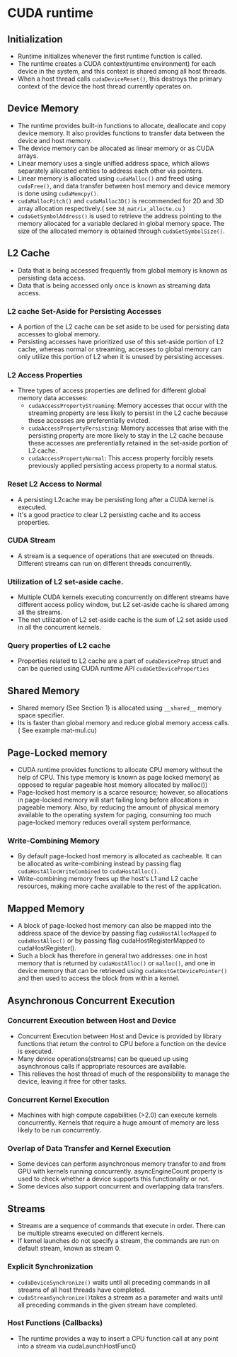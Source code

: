 # CUDA runtime

## Initialization
- Runtime initializes whenever the first runtime function is called.
- The runtime creates a CUDA context(runtime environment) for each device in the system, and this context is shared among all host threads.
- When a host thread calls `cudaDeviceReset()`, this destroys the primary context of the device the host thread currently operates on.
## Device Memory
- The runtime provides built-in functions to allocate, deallocate and copy device memory. It also provides functions to transfer data between the device and host memory.
- The device memory can be allocated as linear memory or as CUDA arrays.
- Linear memory uses a single unified address space, which allows separately allocated entities to address each other via pointers.
- Linear memory is allocated using `cudaMalloc()` and freed using `cudaFree()`, and data transfer between host memory and device memory is done using `cudaMemcpy()`.
- `cudaMallocPitch()` and `cudaMalloc3D()` is recommended for 2D and 3D array allocation respectively.( see `3d_matrix_allocte.cu` )
- `cudaGetSymbolAddress()` is used to retrieve the address pointing to the memory allocated for a variable declared in global memory space. The size of the allocated memory is obtained through `cudaGetSymbolSize()`.
## L2 Cache
- Data that is being accessed frequently from global memory is known as persisting data access.
- Data that is being accessed only once is known as streaming data access.
### L2 cache Set-Aside for Persisting Accesses
- A portion of the L2 cache can be set aside to be used for persisting data accesses to global memory. 
- Persisting accesses have prioritized use of this set-aside portion of L2 cache, whereas normal or streaming, accesses to global memory can only utilize this portion of L2 when it is unused by persisting accesses.
### L2 Access Properties
- Three types of access properties are defined for different global memory data accesses:
    - `cudaAccessPropertyStreaming`: Memory accesses that occur with the streaming property are less likely to persist in the L2 cache because these accesses are preferentially evicted.
    - `cudaAccessPropertyPersisting`: Memory accesses that arise with the persisting property are more likely to stay in the L2 cache because these accesses are preferentially retained in the set-aside portion of L2 cache.
    - `cudaAccessPropertyNormal`: This access property forcibly resets previously applied persisting access property to a normal status.
### Reset L2 Access to Normal
- A persisting L2cache may be persisting long after a CUDA kernel is executed. 
- It's a good practice to clear L2 persisting cache and its access properties.
### CUDA Stream
- A stream is a sequence of operations that are executed on threads. Different streams can run on different threads concurrently.  
### Utilization of L2 set-aside cache.
- Multiple CUDA kernels executing concurrently on different streams have different access policy window, but L2 set-aside cache is shared among all the streams. 
- The net utilization of L2 set-aside cache is the sum of  L2 set aside used in all the concurrent kernels.
### Query properties of L2 cache
- Properties related to L2 cache are a part of `cudaDeviceProp` struct and can be queried using CUDA runtime API `cudaGetDeviceProperties`
## Shared Memory
- Shared memory (See Section 1) is allocated using `__shared__` memory space specifier.
- Its is faster than global memory and reduce global memory access calls.
( See example mat-mul.cu)
## Page-Locked memory
- CUDA runtime provides functions to allocate CPU memory without the help of CPU.  This type memory is known as page locked memory( as opposed to regular pageable host memory allocated by malloc())  
- Page-locked host memory is a scarce resource; however, so allocations in page-locked memory will start failing long before allocations in pageable memory. Also, by reducing the amount of physical memory available to the operating system for paging, consuming too much page-locked memory reduces overall system performance.
### Write-Combining Memory
- By default page-locked host memory is allocated as cacheable. It can  be allocated as write-combining instead by passing flag `cudaHostAllocWriteCombined` to `cudaHostAlloc()`.
- Write-combining memory frees up the host's L1 and L2 cache resources, making more cache available to the rest of the application. 
## Mapped Memory
- A block of page-locked host memory can also be mapped into the address space of the device by passing flag `cudaHostAllocMapped` to `cudaHostAlloc()` or by passing flag cudaHostRegisterMapped to cudaHostRegister(). 
- Such a block has therefore in general two addresses: one in host memory that is returned by `cudaHostAlloc()` or `malloc()`, and one in device memory that can be retrieved using `cudaHostGetDevicePointer()` and then used to access the block from within a kernel.
## Asynchronous Concurrent Execution
### Concurrent Execution between Host and Device
- Concurrent Execution between Host and Device is provided by library functions that return the control to CPU before a function on the device is executed.
- Many device operations(streams) can be queued up using asynchronous calls if appropriate resources are available.
- This relieves the host thread of much of the responsibility to manage the device, leaving it free for other tasks.
### Concurrent Kernel Execution
- Machines with high compute capabilities (>2.0) can execute kernels concurrently. Kernels that require a huge amount of memory are less likely to be run concurrently.
### Overlap of Data Transfer and Kernel Execution
- Some devices can perform asynchronous memory transfer to and from GPU with kernels running concurrently.
asyncEngineCount property is used to check whether a device supports this functionality or not.
- Some devices also support concurrent and overlapping data transfers.
## Streams
- Streams are a sequence of commands that execute in order. There can be multiple streams executed on different kernels.
- If kernel launches do not specify a stream, the commands are run on default stream, known as stream 0.
### Explicit Synchronization
- `cudaDeviceSynchronize()` waits until all preceding commands in all streams of all host threads have completed.
- `cudaStreamSynchronize()`takes a stream as a parameter and waits until all preceding commands in the given stream have completed.
### Host Functions (Callbacks)
- The runtime provides a way to insert a CPU function call at any point into a stream via cudaLaunchHostFunc()